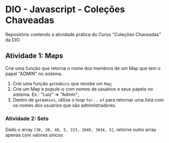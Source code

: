 # DIO - Javascript - Coleções Chaveadas

Repositório contendo a atividade prática do Curso "Coleções Chaveadas" da DIO

## Atividade 1: Maps

Crie uma função que retorna o nome dos membros de um Map que tem o papel "ADMIN" no sistema.

1. Crie uma função <code>getAdmins</code> que recebe um <code>Map</code>;
2. Crie um Map e popule-o com nomes de usuários e seus papeis no sistema. Ex.: "Luiz" => "Admin";
3. Dentro de <code>getAdmins</code>, utilize o loop <code>for...of</code> para retornar uma lista com os nomes dos usuários que são administradores.

### Atividade 2: Sets

Dado o array <code>[30, 30, 40, 5, 223, 2049, 3034, 5]</code>, retorne outro array apenas com valores únicos